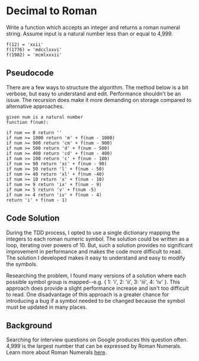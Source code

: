 # Decimal to Roman

Write a function which accepts an integer and returns a roman numeral string. Assume input is a natural number less than or equal to 4,999.

```
f(12) = 'xxii'
f(1776) = 'mdcclxxvi'
f(1982) = 'mcmlxxxii'
```

## Pseudocode

There are a few ways to structure the algorithm. The method below is a bit verbose, but easy to understand and edit. Performance shouldn't be an issue. The recursion does make it more demanding on storage compared to alternative approaches.

```
given num is a natural number
function f(num):

if num == 0 return ''
if num >= 1000 return 'm' + f(num - 1000)
if num >= 900 return 'cm' + f(num - 900)
if num >= 500 return 'd' + f(num - 500)
if num >= 400 return 'cd' + f(num - 400)
if num >= 100 return 'c' + f(num - 100)
if num >= 90 return 'xc' + f(num - 90)
if num >= 50 return 'l' + f(num - 50)
if num >= 40 return 'xl' + f(num -40)
if num >= 10 return 'x' + f(num - 10)
if num >= 9 return 'ix' + f(num - 9)
if num >= 5 return 'v' + f(num -5)
if num >= 4 return 'iv' + f(num - 4)
return 'i' + f(num - 1)
```

## Code Solution

During the TDD process, I opted to use a single dictionary mapping the integers to each roman numeric symbol. The solution could be written as a loop, iterating over powers of 10. But, such a solution provides no significant improvement in performance and makes the code more difficult to read. The solution I developed makes it easy to understand and easy to modify the symbols.

Researching the problem, I found many versions of a solution where each possible symbol group is mapped--e.g. { 1: 'i', 2: 'ii', 3: 'iii', 4: 'iv' }. This approach does provide a slight performance increase and isn't too difficult to read. One disadvantage of this approach is a greater chance for introducing a bug if a symbol needed to be changed because the symbol must be updated in many places.

## Background

Searching for interview questions on Google produces this question often. 4,999 is the largest number that can be expressed by Roman Numerals. Learn more about Roman Numerals [here](https://en.wikipedia.org/wiki/Roman_numerals).
